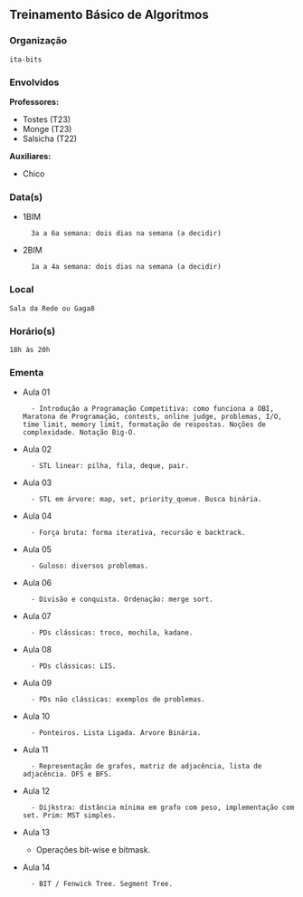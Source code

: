 ## Treinamento Básico de Algoritmos
### Organização
	ita-bits

### Envolvidos

**Professores:**
- Tostes (T23)
- Monge (T23)
- Salsicha (T22)

**Auxiliares:**
- Chico

### Data(s)

- 1BIM

		3a a 6a semana: dois dias na semana (a decidir)

- 2BIM

		1a a 4a semana: dois dias na semana (a decidir)
	
	
### Local
	Sala da Rede ou Gaga8
	
### Horário(s)
	18h às 20h
	
### Ementa

- Aula 01

		- Introdução a Programação Competitiva: como funciona a OBI, Maratona de Programação, contests, online judge, problemas, I/O, time limit, memory limit, formatação de respostas. Noções de complexidade. Notação Big-O.

- Aula 02

		- STL linear: pilha, fila, deque, pair.

- Aula 03

		- STL em árvore: map, set, priority_queue. Busca binária.

- Aula 04

		- Força bruta: forma iterativa, recursão e backtrack.

- Aula 05

		- Guloso: diversos problemas.

- Aula 06

		- Divisão e conquista. Ordenação: merge sort.

- Aula 07

		- PDs clássicas: troco, mochila, kadane.

- Aula 08

		- PDs clássicas: LIS.

- Aula 09

		- PDs não clássicas: exemplos de problemas.

- Aula 10

		- Ponteiros. Lista Ligada. Árvore Binária.

- Aula 11

		- Representação de grafos, matriz de adjacência, lista de adjacência. DFS e BFS.

- Aula 12

		- Dijkstra: distância mínima em grafo com peso, implementação com set. Prim: MST simples.

- Aula 13

    - Operações bit-wise e bitmask.

- Aula 14

		- BIT / Fenwick Tree. Segment Tree.
